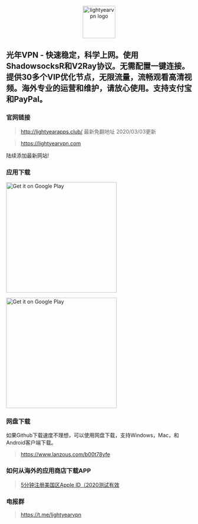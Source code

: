 <p align="center">
<img alt="lightyearvpn logo" src="https://www.lightyearvpn.com/logo.png" width="88">
</p>

## 光年VPN - 快速稳定，科学上网。使用ShadowsocksR和V2Ray协议。无需配置一键连接。提供30多个VIP优化节点，无限流量，流畅观看高清视频。海外专业的运营和维护，请放心使用。支持支付宝和PayPal。

### 官网链接
> http://lightyearapps.club/ 最新免翻地址 2020/03/03更新

> https://lightyearvpn.com

陆续添加最新网站!

### 应用下载

<a target="_blank" href='https://apps.apple.com/us/app/lightyearvpn-fast-trusted/id1495258888'><img width="300" alt='Get it on Google Play' src='https://applelaneanimalhospital.com/wp-content/uploads/2019/04/apple.png'/></a>

<a target="_blank" href='https://play.google.com/store/apps/details?id=com.stingsystemllc.lightyearapp'><img width="300" alt='Get it on Google Play' src='https://applelaneanimalhospital.com/wp-content/uploads/2019/04/google.png'/></a>

### 网盘下载
如果Github下载速度不理想，可以使用网盘下载，支持Windows，Mac，和Android客户端下载。

> https://www.lanzous.com/b00t78yfe

### 如何从海外的应用商店下载APP
> <a target="_blank" href="https://zhuanlan.zhihu.com/p/36574047">5分钟注册美国区Apple ID（2020测试有效</a>

### 电报群 

> https://t.me/lightyearvpn
